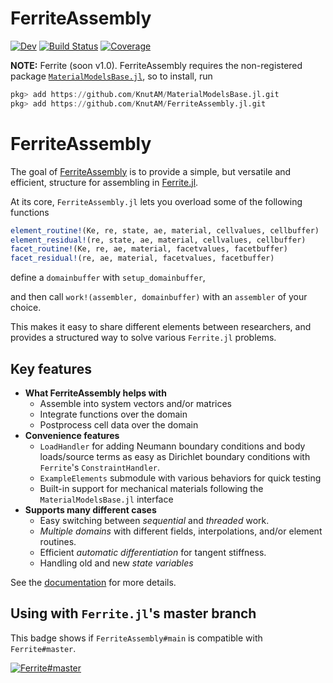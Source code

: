 # FerriteAssembly

[![Dev](https://img.shields.io/badge/docs-dev-blue.svg)](https://KnutAM.github.io/FerriteAssembly.jl/dev)
[![Build Status](https://github.com/KnutAM/FerriteAssembly.jl/actions/workflows/CI.yml/badge.svg?branch=main)](https://github.com/KnutAM/FerriteAssembly.jl/actions/workflows/CI.yml?query=branch%3Amain)
[![Coverage](https://codecov.io/gh/KnutAM/FerriteAssembly.jl/branch/main/graph/badge.svg)](https://codecov.io/gh/KnutAM/FerriteAssembly.jl)

**NOTE:** Ferrite  (soon v1.0).
FerriteAssembly requires the non-registered package 
[`MaterialModelsBase.jl`](https://github.com/KnutAM/MaterialModelsBase.jl),
so to install, run
```julia
pkg> add https://github.com/KnutAM/MaterialModelsBase.jl.git
pkg> add https://github.com/KnutAM/FerriteAssembly.jl.git
```

# FerriteAssembly
The goal of [FerriteAssembly](https://github.com/KnutAM/FerriteAssembly.jl) 
is to provide a simple, but versatile and efficient, structure for assembling in 
[Ferrite.jl](https://github.com/Ferrite-FEM/Ferrite.jl/).

At its core, `FerriteAssembly.jl` lets you overload some of the following functions
```julia
element_routine!(Ke, re, state, ae, material, cellvalues, cellbuffer)
element_residual!(re, state, ae, material, cellvalues, cellbuffer)
facet_routine!(Ke, re, ae, material, facetvalues, facetbuffer)
facet_residual!(re, ae, material, facetvalues, facetbuffer)
```
define a `domainbuffer` with `setup_domainbuffer`,

and then call `work!(assembler, domainbuffer)` 
with an `assembler` of your choice. 

This makes it easy to share different elements between researchers,
and provides a structured way to solve various `Ferrite.jl` problems. 

## Key features
* **What FerriteAssembly helps with**
  * Assemble into system vectors and/or matrices
  * Integrate functions over the domain
  * Postprocess cell data over the domain
* **Convenience features**
  * `LoadHandler` for adding Neumann boundary conditions and body loads/source terms as easy as Dirichlet boundary conditions with `Ferrite`'s `ConstraintHandler`.
  * `ExampleElements` submodule with various behaviors for quick testing
  * Built-in support for mechanical materials following the `MaterialModelsBase.jl` interface
* **Supports many different cases**
  * Easy switching between *sequential* and *threaded* work.
  * *Multiple domains* with different fields, interpolations, and/or element routines.
  * Efficient *automatic differentiation* for tangent stiffness. 
  * Handling old and new *state variables*

See the [documentation](https://KnutAM.github.io/FerriteAssembly.jl/dev) for more details.

## Using with `Ferrite.jl`'s master branch
This badge shows if `FerriteAssembly#main` is compatible with `Ferrite#master`.

[![Ferrite#master](https://github.com/KnutAM/FerriteAssembly.jl/actions/workflows/FerriteMasterCI.yml/badge.svg?branch=main)](https://github.com/KnutAM/FerriteAssembly.jl/actions/workflows/FerriteMasterCI.yml?query=branch%3Amain)
